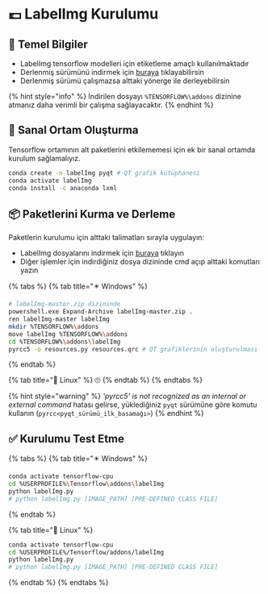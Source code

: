 # 💷 LabelImg Kurulumu

## 🔰 Temel Bilgiler

* LabelImg tensorflow modelleri için etiketleme amaçlı kullanılmaktadır
* Derlenmiş sürümünü indirmek için [buraya](http://tzutalin.github.io/labelImg/) tıklayabilirsin
* Derlenmiş sürümü çalışmazsa alttaki yönerge ile derleyebilirsin

{% hint style="info" %}
İndirilen dosyayı `%TENSORFLOW%\addons` dizinine atmanız daha verimli bir çalışma sağlayacaktır.
{% endhint %}

## 🌆 Sanal Ortam Oluşturma

Tensorflow ortamının alt paketlerini etkilememesi için ek bir sanal ortamda kurulum sağlamalıyız.

```bash
conda create -n labelImg pyqt # QT grafik kütüphanesi
conda activate labelImg
conda install -c anaconda lxml
```

## 📦 Paketlerini Kurma ve Derleme

Paketlerin kurulumu için alttaki talimatları sırayla uygulayın:

* LabelImg dosyalarını indirmek için [buraya](https://github.com/tzutalin/labelImg/archive/master.zip) tıklayın
* Diğer işlemler için indirdiğiniz dosya dizininde cmd açıp alttaki komutları yazın

{% tabs %}
{% tab title="✴️ Windows" %}
```bash
# labelImg-master.zip dizininde
powershell.exe Expand-Archive labelImg-master.zip .
ren labelImg-master labelImg
mkdir %TENSORFLOW%\addons
move labelImg %TENSORFLOW%\addons
cd %TENSORFLOW%\addons\labelImg
pyrcc5 -o resources.py resources.qrc # QT grafiklerinin oluşturulması
```
{% endtab %}

{% tab title="🐧 Linux" %}
🙄
{% endtab %}
{% endtabs %}

{% hint style="warning" %}
_'pyrcc5' is not recognized as an internal or external command_ hatası gelirse, yüklediğiniz `pyqt` sürümüne göre komutu kullanın \(`pyrcc<pyqt_sürümü_ilk_basamağı>`\)
{% endhint %}

## ✅ Kurulumu Test Etme

{% tabs %}
{% tab title="✴️ Windows" %}
```bash
conda activate tensorflow-cpu
cd %USERPROFILE%\Tensorflow\addons\labelImg
python labelImg.py
# python labelImg.py [IMAGE_PATH] [PRE-DEFINED CLASS FILE]
```
{% endtab %}

{% tab title="🐧 Linux" %}
```bash
conda activate tensorflow-cpu
cd %USERPROFILE%/Tensorflow/addons/labelImg
python labelImg.py
# python labelImg.py [IMAGE_PATH] [PRE-DEFINED CLASS FILE]
```
{% endtab %}
{% endtabs %}

